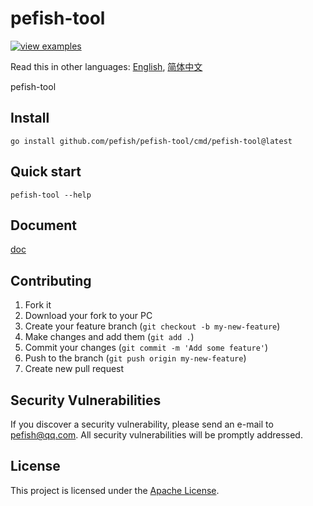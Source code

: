 # pefish-tool

[![view examples](https://img.shields.io/badge/learn%20by-examples-0C8EC5.svg?style=for-the-badge&logo=go)](https://github.com/pefish/pefish-tool)

Read this in other languages: [English](README.md), [简体中文](README_zh-cn.md)

pefish-tool

## Install

```shell
go install github.com/pefish/pefish-tool/cmd/pefish-tool@latest
```

## Quick start

```shell script
pefish-tool --help
```

## Document

[doc](https://godoc.org/github.com/pefish/pefish-tool)

## Contributing

1. Fork it
2. Download your fork to your PC
3. Create your feature branch (`git checkout -b my-new-feature`)
4. Make changes and add them (`git add .`)
5. Commit your changes (`git commit -m 'Add some feature'`)
6. Push to the branch (`git push origin my-new-feature`)
7. Create new pull request

## Security Vulnerabilities

If you discover a security vulnerability, please send an e-mail to [pefish@qq.com](mailto:pefish@qq.com). All security vulnerabilities will be promptly addressed.

## License

This project is licensed under the [Apache License](LICENSE).
